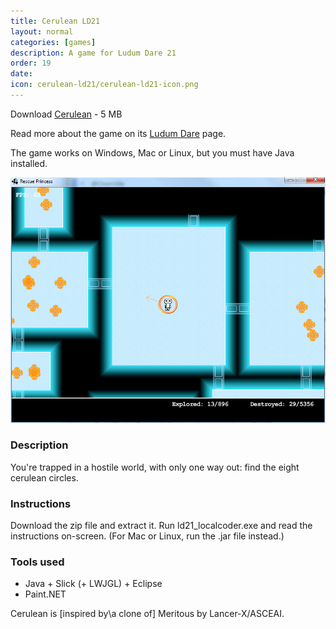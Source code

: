 ```yaml
---
title: Cerulean LD21
layout: normal
categories: [games]
description: A game for Ludum Dare 21
order: 19
date: 
icon: cerulean-ld21/cerulean-ld21-icon.png
---
```


Download <a href="circles-ld21-full.zip">Cerulean</a> - 5 MB

Read more about the game on its [Ludum Dare](http://ludumdare.com/compo/ludum-dare-21/comment-page-2/?action=preview&uid=1113) page.

The game works on Windows, Mac or Linux, but you must have Java installed.

![cerulean](cerulean-screenshot.png)

### Description

You're trapped in a hostile world, with only one way out: find the eight cerulean circles.

### Instructions

Download the zip file and extract it. Run ld21_localcoder.exe and read the instructions on-screen. (For Mac or Linux, run the .jar file instead.)

### Tools used

* Java + Slick (+ LWJGL) + Eclipse
* Paint.NET

Cerulean is [inspired by\a clone of] Meritous by Lancer-X/ASCEAI.
